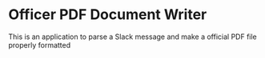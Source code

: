 # Officer PDF Document Writer

This is an application to parse a Slack message and make a official PDF file properly formatted
